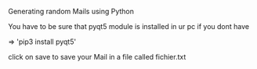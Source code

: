 Generating random Mails using Python

You have to be sure that pyqt5 module is installed in ur pc if you dont have 

 =>   'pip3 install pyqt5'


click on save to save your Mail in a file called fichier.txt
